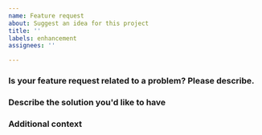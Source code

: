 ```yaml
---
name: Feature request
about: Suggest an idea for this project
title: ''
labels: enhancement
assignees: ''

---
```


<!-- Thank you for opening a feature request!

This template is designed to provide as much information about the feature as possible so we can go about developing it!

Don't worry, these HTML comments won't render in your issue.
Feel free to delete them once you've read them :) -->

### Is your feature request related to a problem? Please describe.
<!-- A clear and concise description of what the problem is.
For example: I'm always frustrated when [...] -->

### Describe the solution you'd like to have
<!-- A clear and concise description of what you want to happen.
You could:

- Describe alternatives you've considered (Optional)
- Provide a clear and concise description of any alternative solutions or features you've considered
-->

### Additional context
<!-- Add any other context or screenshots about the feature request here. -->
